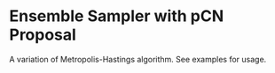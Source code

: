 # Ensemble Sampler with pCN Proposal

A variation of Metropolis-Hastings algorithm. See examples for usage.

